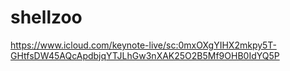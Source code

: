 # shellzoo
https://www.icloud.com/keynote-live/sc:0mxOXgYIHX2mkpy5T-GHtfsDW45AQcApdbjqYTJLhGw3nXAK25O2B5Mf9OHB0IdYQ5P
